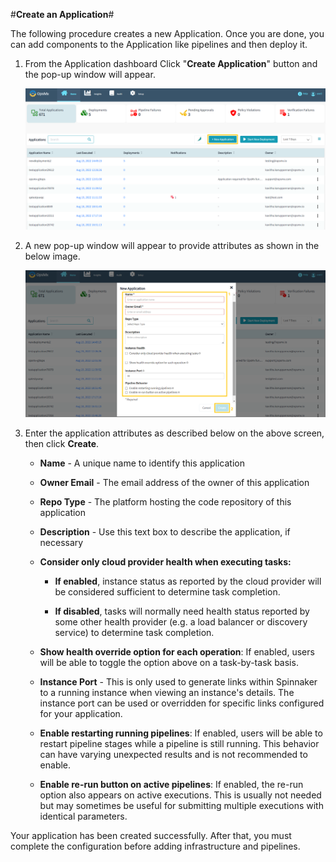 #**Create an Application**#

The following procedure creates a new Application. Once you are done, you can add components to the Application like pipelines and then deploy it.

1. From the Application dashboard Click "**Create Application**" button and the pop-up window will appear.

	![Create_application](./Create_application.png)

2. A new pop-up window will appear to provide attributes as shown in the below image.

	![Create_application2](./Create_application2.png)

3. Enter the application attributes as described below on the above screen, then click **Create**. 

	* **Name** - A unique name to identify this application
 
	* **Owner Email** - The email address of the owner of this application
 
	* **Repo Type** - The platform hosting the code repository of this application
 
	* **Description** - Use this text box to describe the application, if necessary

	* **Consider only cloud provider health when executing tasks:**

		* **If enabled**, instance status as reported by the cloud provider will be considered sufficient to determine task completion.  

		* **If disabled**, tasks will normally need health status reported by some other health provider (e.g. a load balancer or discovery service) to determine task completion. 

	* **Show health override option for each operation**: If enabled, users will be able to toggle the option above on a task-by-task basis. 

	* **Instance Port** - This is only used to generate links within Spinnaker to a running instance when viewing an instance's details. The instance port can be used or overridden for specific links configured for your application. 

	* **Enable restarting running pipelines**: If enabled, users will be able to restart pipeline stages while a pipeline is still running. This behavior can have varying unexpected results and is not recommended to enable. 

	* **Enable re-run button on active pipelines**: If enabled, the re-run option also appears on active executions. This is usually not needed but may sometimes be useful for submitting multiple executions with identical parameters.  


Your application has been created successfully. After that, you must complete the configuration before adding infrastructure and pipelines.







